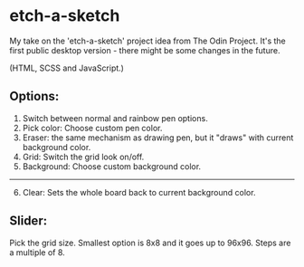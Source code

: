 # etch-a-sketch
My take on the 'etch-a-sketch' project idea from The Odin Project.
It's the first public desktop version - there might be some changes in the future.

(HTML, SCSS and JavaScript.)

## Options:
1. Switch between normal and rainbow pen options.
2. Pick color: Choose custom pen color.
3. Eraser: the same mechanism as drawing pen, but it "draws" with current background color.
4. Grid: Switch the grid look on/off. 
5. Background: Choose custom background color.
______________________________
6. Clear: Sets the whole board back to current background color.

## Slider: 
Pick the grid size. Smallest option is 8x8 and it goes up to 96x96. Steps are a multiple of 8.
